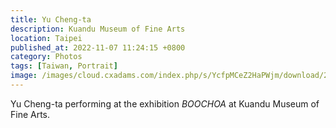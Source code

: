 ```yaml
---
title: Yu Cheng-ta
description: Kuandu Museum of Fine Arts
location: Taipei
published_at: 2022-11-07 11:24:15 +0800
category: Photos
tags: [Taiwan, Portrait]
image: /images/cloud.cxadams.com/index.php/s/YcfpMCeZ2HaPWjm/download/20191018-1915_Taipei_KdMoFA_L1008681-0.jpg
---
```


Yu Cheng-ta performing at the exhibition *BOOCHOA* at Kuandu Museum of Fine Arts.
